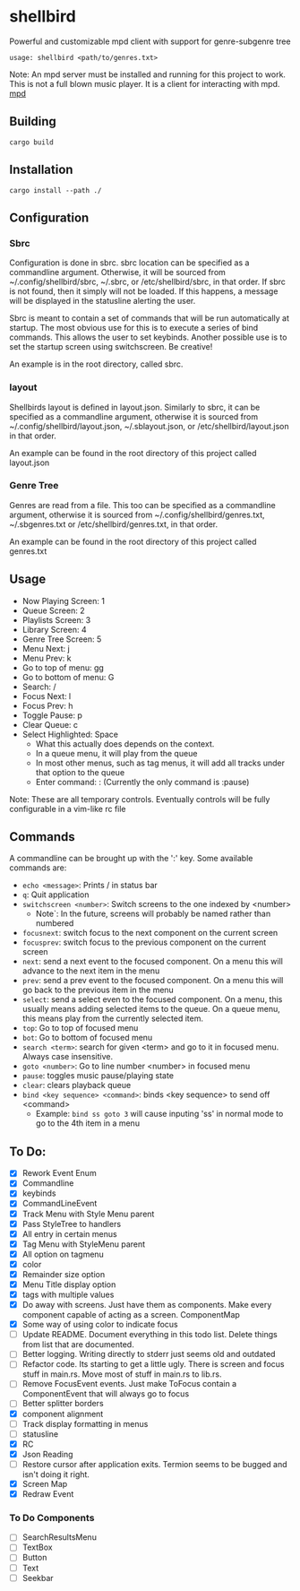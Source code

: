 # shellbird
Powerful and customizable mpd client with support for genre-subgenre tree

	usage: shellbird <path/to/genres.txt>

Note: An mpd server must be installed and running for this project to work. This
is not a full blown music player. It is a client for interacting with mpd.
[mpd](https://www.musicpd.org/)

## Building
	cargo build

## Installation
	cargo install --path ./

## Configuration

### Sbrc
Configuration is done in sbrc. sbrc location can be specified as a commandline
argument. Otherwise, it will be sourced from ~/.config/shellbird/sbrc, ~/.sbrc,
or /etc/shellbird/sbrc, in that order. If sbrc is not found, then it simply will not be
loaded. If this happens, a message will be displayed in the statusline alerting
the user.

Sbrc is meant to contain a set of commands that will be run automatically at
startup. The most obvious use  for this is  to execute a series of bind
commands. This allows the user to set keybinds. Another possible use is to set
the startup screen using switchscreen. Be creative!

An example is in the root directory, called sbrc.

### layout
Shellbirds layout is defined in layout.json. Similarly to sbrc, it can be
specified as a commandline argument, otherwise it is sourced from
~/.config/shellbird/layout.json, ~/.sblayout.json, or /etc/shellbird/layout.json
in that order.

An example can be found in the root directory of this project called layout.json

### Genre Tree
Genres are read from a file. This too can be specified as a commandline
argument, otherwise it is sourced from ~/.config/shellbird/genres.txt,
~/.sbgenres.txt or /etc/shellbird/genres.txt, in that order.

An example can be found in the root directory of this project called genres.txt

## Usage
* Now Playing Screen: 1
* Queue Screen: 2
* Playlists Screen: 3
* Library Screen: 4
* Genre Tree Screen: 5
* Menu Next: j
* Menu Prev: k
* Go to top of menu: gg
* Go to bottom of menu: G
* Search: /
* Focus Next: l
* Focus Prev: h
* Toggle Pause: p
* Clear Queue: c
* Select Highlighted: Space
	- What this actually does depends on the context.
	- In a queue menu, it will play from the queue
	- In most other menus, such as tag menus, it will add all tracks under that option to the queue
	- Enter command: : (Currently the only command is :pause)

Note: These are all temporary controls. Eventually controls will be fully configurable in a vim-like rc file

## Commands
A commandline can be brought up with the ':' key. Some available commands are:
* `echo <message>`: Prints /<message/> in status bar
* `q`: Quit application
* `switchscreen <number>`: Switch screens to the one indexed by \<number\>
	* Note`: In the future, screens will probably be named rather than numbered
* `focusnext`: switch focus to the next component on the current screen
* `focusprev`: switch focus to the previous component on the current screen
* `next`: send a next event to the focused component. On a menu this will advance to the next item in the menu
* `prev`: send a prev event to the focused component. On a menu this will go back to the previous item in the menu
* `select`: send a select even to the focused component. On a menu, this usually means adding selected items to the queue. On a queue menu, this means play from the currently selected item.
* `top`: Go to top of focused menu
* `bot`: Go to bottom of focused menu
* `search <term>`: search for given \<term\> and go to it in focused menu. Always case insensitive.
* `goto <number>`: Go to line number \<number\> in focused menu
* `pause`: toggles music pause/playing state
* `clear`: clears playback queue
* `bind <key sequence> <command>`: binds \<key sequence\> to send off \<command\>
	* Example: `bind ss goto 3` will cause inputing 'ss' in normal mode to go to the 4th item in a menu

## To Do:
- [x] Rework Event Enum
- [x] Commandline
- [x] keybinds
- [x] CommandLineEvent
- [x] Track Menu with Style Menu parent
- [x] Pass StyleTree to handlers
- [x] All entry in certain menus
- [x] Tag Menu with StyleMenu parent
- [x] All option on tagmenu
- [x] color
- [x] Remainder size option
- [x] Menu Title display option
- [x] tags with multiple values
- [x] Do away with screens. Just have them as components. Make every component capable of acting as a screen. ComponentMap
- [x] Some way of using color to indicate focus
- [ ] Update README. Document everything in this todo list. Delete things from list that are documented.
- [ ] Better logging. Writing directly to stderr just seems old and outdated
- [ ] Refactor code. Its starting to get a little ugly. There is screen and focus stuff in main.rs. Move most of stuff in main.rs to lib.rs.
- [ ] Remove FocusEvent events. Just make ToFocus contain a ComponentEvent that will always go to focus
- [ ] Better splitter borders
- [x] component alignment
- [ ] Track display formatting in menus
- [ ] statusline
- [x] RC
- [x] Json Reading
- [ ] Restore cursor after application exits. Termion seems to be bugged and isn't doing it right.
- [x] Screen Map
- [x] Redraw Event

### To Do Components
- [ ] SearchResultsMenu
- [ ] TextBox
- [ ] Button
- [ ] Text
- [ ] Seekbar
